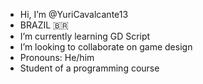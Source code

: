 -  Hi, I’m @YuriCavalcante13
-  BRAZIL 🇧🇷
-  I’m currently learning GD Script 
-  I’m looking to collaborate on game design
-  Pronouns: He/him
-  Student of a programming course

<!---
YuriCavalcante13/YuriCavalcante13 is a ✨ special ✨ repository because its `README.md` (this file) appears on your GitHub profile.
You can click the Preview link to take a look at your changes.
--->
